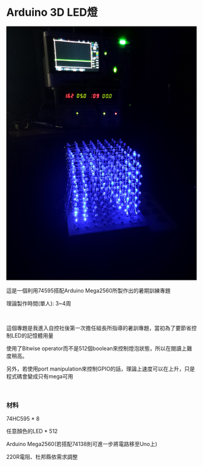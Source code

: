 <h1>Arduino 3D LED燈</h1>

<img src="/galley/3.jpg" />

<p>這是一個利用74595搭配Arduino Mega2560所製作出的暑期訓練專題</p>
<p>理論製作時間(單人): 3~4周</p>
<br>
<p>這個專題是我進入自控社後第一次擔任組長所指導的暑訓專題，當初為了要節省控制LED的記憶體用量</p>
<p>使用了Bitwise operator而不是512個boolean來控制燈泡狀態，所以在閱讀上難度稍高。</p>
<p>另外，若使用port manipulation來控制GPIO的話，理論上速度可以在上升，只是程式碼會變成只有mega可用</p>
<br>
<h3>材料</h3>
<p>74HC595 * 8</p>
<p>任意顏色的LED * 512</p>
<p>Arduino Mega2560(若搭配74138則可進一步將電路移至Uno上)</p>
<p>220R電阻、杜邦縣依需求調整</p>
